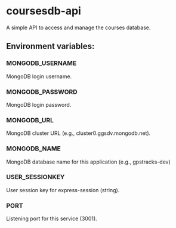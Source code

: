 # coursesdb-api
A simple API to access and manage the courses database.

## Environment variables:

### MONGODB_USERNAME
MongoDB login username.

### MONGODB_PASSWORD
MongoDB login password.

### MONGODB_URL
MongoDB cluster URL (e.g., cluster0.ggsdv.mongodb.net).

### MONGODB_NAME
MongoDB database name for this application (e.g., gpstracks-dev)

### USER_SESSIONKEY
User session key for express-session (string).

### PORT
Listening port for this service (3001).
